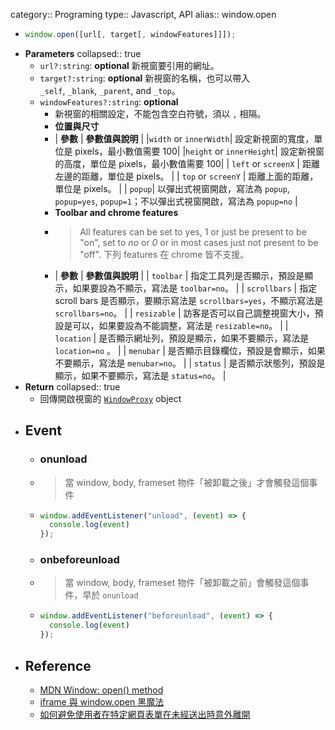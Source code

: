 category:: Programing
type:: Javascript, API
alias:: window.open

- ```javascript
  window.open([url[, target[, windowFeatures]]]);
  ```
- **Parameters**
  collapsed:: true
	- `url?:string`: **optional** 新視窗要引用的網址。
	- `target?:string`: **optional** 新視窗的名稱，也可以帶入 `_self`, `_blank`, `_parent`, and `_top`。
	- `windowFeatures?:string`: **optional**
		- 新視窗的相關設定，不能包含空白符號，須以 `,` 相隔。
		- **位置與尺寸**
		- | **參數** | **參數值與說明** |
		  |`width` or `innerWidth`| 設定新視窗的寬度，單位是 pixels，最小數值需要 100|
		  |`height` or `innerHeight`| 設定新視窗的高度，單位是 pixels，最小數值需要 100|
		  | `left` or `screenX` | 距離左邊的距離，單位是 pixels。 |
		  | `top` or `screenY` | 距離上面的距離，單位是 pixels。 |
		  | `popup`| 以彈出式視窗開啟，寫法為 `popup`, `popup=yes`, `popup=1`；不以彈出式視窗開啟，寫法為 `popup=no` |
		- **Toolbar and chrome features**
		- > All features can be set to yes, 1 or just be present to be "on", set to *no* or *0* or in most cases just not present to be "off".
		  下列 features 在 chrome 皆不支援。
		- | **參數** | **參數值與說明** |
		  | `toolbar` | 指定工具列是否顯示，預設是顯示，如果要設為不顯示，寫法是 `toolbar=no`。 |
		  | `scrollbars` | 指定 scroll bars 是否顯示，要顯示寫法是 `scrollbars=yes`，不顯示寫法是 `scrollbars=no`。 |
		  | `resizable` | 訪客是否可以自己調整視窗大小，預設是可以，如果要設為不能調整，寫法是 `resizable=no`。 |
		  | `location` | 是否顯示網址列，預設是顯示，如果不要顯示，寫法是`location=no` 。 |
		  | `menubar` | 是否顯示目錄欄位，預設是會顯示，如果不要顯示，寫法是 `menubar=no`。 |
		  | `status` | 是否顯示狀態列，預設是顯示，如果不要顯示，寫法是 `status=no`。 |
- **Return**
  collapsed:: true
	- 回傳開啟視窗的 [`WindowProxy`](https://developer.mozilla.org/en-US/docs/Glossary/WindowProxy) object
- ## Event
	- ### onunload
	- > 當 window, body, frameset 物件「被卸載之後」才會觸發這個事件
	- ```javascript
	  window.addEventListener("unload", (event) => {
	    console.log(event)
	  });
	  ```
	- ### onbeforeunload
	- > 當 window, body, frameset 物件「被卸載之前」會觸發這個事件，早於 `onunload`
	- ```javascript
	  window.addEventListener("beforeunload", (event) => {
	    console.log(event)
	  });
	  ```
- ## Reference
	- [MDN Window: open() method](https://developer.mozilla.org/en-US/docs/Web/API/Window/open)
	- [iframe 與 window.open 黑魔法](https://blog.huli.tw/2022/04/07/iframe-and-window-open/#windowopen)
	- [如何避免使用者在特定網頁表單在未經送出時意外離開](https://blog.miniasp.com/post/2009/08/12/How-to-avoid-page-reload-or-redirect-by-incident)